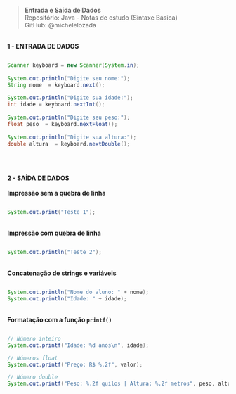 > **Entrada e Saída de Dados**  
> Repositório: Java - Notas de estudo (Sintaxe Básica)  
> GitHub: @michelelozada
&nbsp;
     
&nbsp;    
**1 - ENTRADA DE DADOS**
```java		

Scanner keyboard = new Scanner(System.in);	
		
System.out.println("Digite seu nome:");
String nome  = keyboard.next();
		
System.out.println("Digite sua idade:");
int idade = keyboard.nextInt();
		
System.out.println("Digite seu peso:");
float peso  = keyboard.nextFloat();
		
System.out.println("Digite sua altura:");
double altura  = keyboard.nextDouble();
```
&nbsp;
     
&nbsp;    
**2 - SAÍDA DE DADOS**   
&nbsp;
&nbsp;      
**Impressão sem a quebra de linha**
```java

System.out.print("Teste 1");
```
&nbsp;
&nbsp;   
**Impressão com quebra de linha**   
```java

System.out.println("Teste 2");
```
&nbsp;
&nbsp;    
**Concatenação de strings e variáveis**
```java

System.out.println("Nome do aluno: " + nome);
System.out.println("Idade: " + idade);
```
&nbsp;
&nbsp;     
**Formatação com a função `printf()`**
```java

// Número inteiro
System.out.printf("Idade: %d anos\n", idade);

// Números float 
System.out.printf("Preço: R$ %.2f", valor);

// Número double
System.out.printf("Peso: %.2f quilos | Altura: %.2f metros", peso, altura);
```